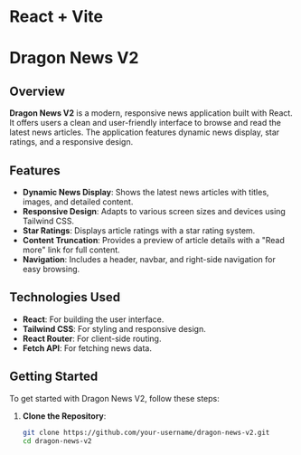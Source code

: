# React + Vite
# Dragon News V2

## Overview

**Dragon News V2** is a modern, responsive news application built with React. It offers users a clean and user-friendly interface to browse and read the latest news articles. The application features dynamic news display, star ratings, and a responsive design.

## Features

- **Dynamic News Display**: Shows the latest news articles with titles, images, and detailed content.
- **Responsive Design**: Adapts to various screen sizes and devices using Tailwind CSS.
- **Star Ratings**: Displays article ratings with a star rating system.
- **Content Truncation**: Provides a preview of article details with a "Read more" link for full content.
- **Navigation**: Includes a header, navbar, and right-side navigation for easy browsing.

## Technologies Used

- **React**: For building the user interface.
- **Tailwind CSS**: For styling and responsive design.
- **React Router**: For client-side routing.
- **Fetch API**: For fetching news data.

## Getting Started

To get started with Dragon News V2, follow these steps:

1. **Clone the Repository**:

   ```bash
   git clone https://github.com/your-username/dragon-news-v2.git
   cd dragon-news-v2

